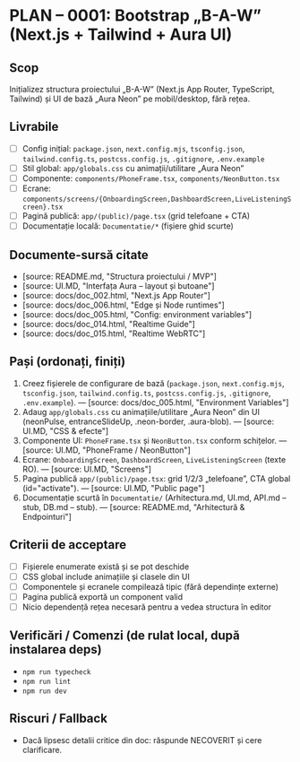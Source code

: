 # PLAN – 0001: Bootstrap „B-A-W” (Next.js + Tailwind + Aura UI)

## Scop

Inițializez structura proiectului „B-A-W” (Next.js App Router, TypeScript, Tailwind) și UI de bază „Aura Neon” pe mobil/desktop, fără rețea.

## Livrabile

- [ ] Config inițial: `package.json`, `next.config.mjs`, `tsconfig.json`, `tailwind.config.ts`, `postcss.config.js`, `.gitignore`, `.env.example`
- [ ] Stil global: `app/globals.css` cu animații/utilitare „Aura Neon”
- [ ] Componente: `components/PhoneFrame.tsx`, `components/NeonButton.tsx`
- [ ] Ecrane: `components/screens/{OnboardingScreen,DashboardScreen,LiveListeningScreen}.tsx`
- [ ] Pagină publică: `app/(public)/page.tsx` (grid telefoane + CTA)
- [ ] Documentație locală: `Documentatie/*` (fișiere ghid scurte)

## Documente-sursă citate

- [source: README.md, "Structura proiectului / MVP"]
- [source: UI.MD, "Interfața Aura – layout și butoane"]
- [source: docs/doc_002.html, "Next.js App Router"]
- [source: docs/doc_006.html, "Edge și Node runtimes"]
- [source: docs/doc_005.html, "Config: environment variables"]
- [source: docs/doc_014.html, "Realtime Guide"]
- [source: docs/doc_015.html, "Realtime WebRTC"]

## Pași (ordonați, finiți)

1. Creez fișierele de configurare de bază (`package.json`, `next.config.mjs`, `tsconfig.json`, `tailwind.config.ts`, `postcss.config.js`, `.gitignore`, `.env.example`). — [source: docs/doc_005.html, "Environment Variables"]
2. Adaug `app/globals.css` cu animațiile/utilitare „Aura Neon” din UI (neonPulse, entranceSlideUp, .neon-border, .aura-blob). — [source: UI.MD, "CSS & efecte"]
3. Componente UI: `PhoneFrame.tsx` și `NeonButton.tsx` conform schițelor. — [source: UI.MD, "PhoneFrame / NeonButton"]
4. Ecrane: `OnboardingScreen`, `DashboardScreen`, `LiveListeningScreen` (texte RO). — [source: UI.MD, "Screens"]
5. Pagina publică `app/(public)/page.tsx`: grid 1/2/3 „telefoane”, CTA global (id="activate"). — [source: UI.MD, "Public page"]
6. Documentație scurtă în `Documentatie/` (Arhitectura.md, UI.md, API.md – stub, DB.md – stub). — [source: README.md, "Arhitectură & Endpointuri"]

## Criterii de acceptare

- [ ] Fișierele enumerate există și se pot deschide
- [ ] CSS global include animațiile și clasele din UI
- [ ] Componentele și ecranele compilează tipic (fără dependințe externe)
- [ ] Pagina publică exportă un component valid
- [ ] Nicio dependență rețea necesară pentru a vedea structura în editor

## Verificări / Comenzi (de rulat local, după instalarea deps)

- `npm run typecheck`
- `npm run lint`
- `npm run dev`

## Riscuri / Fallback

- Dacă lipsesc detalii critice din doc: răspunde NECOVERIT și cere clarificare.
